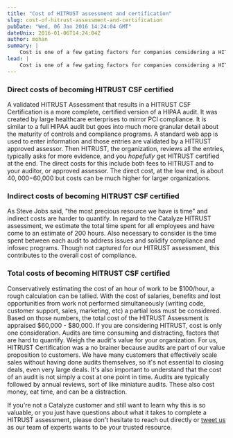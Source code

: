 ```yaml
---
title: "Cost of HITRUST assessment and certification"
slug: cost-of-hitrust-assessment-and-certification
pubDate: "Wed, 06 Jan 2016 14:24:04 GMT"
dateUnix: 2016-01-06T14:24:04Z
author: mohan
summary: |
    Cost is one of a few gating factors for companies considering a HITRUST Assessment. This cost can broken up into two broad categories – direct and indirect costs.
lead: |
    Cost is one of a few gating factors for companies considering a HITRUST Assessment. This cost can broken up into two broad categories – direct and indirect costs.
---
```


### **Direct costs of becoming HITRUST CSF certified**

A validated HITRUST Assessment that results in a HITRUST CSF Certification is a more complete, certified version of a HIPAA audit. It was created by large healthcare enterprises to mirror PCI compliance. It is similar to a full HIPAA audit but goes into much more granular detail about the maturity of controls and compliance programs. A standard web app is used to enter information and those entries are validated by a HITRUST approved assessor. Then HITRUST, the organization, reviews all the entries, typically asks for more evidence, and you _hopefully_ get HITRUST certified at the end. The direct costs for this include both fees to HITRUST and to your auditor, or approved assessor. The direct cost, at the low end, is about $40,000-$60,000 but costs can be much higher for larger organizations.

### **Indirect costs **of becoming HITRUST CSF certified****

As Steve Jobs said, "the most precious resource we have is time" and indirect costs are harder to quantify. In regard to the Catalyze HITRUST assessment, we estimate the total time spent for all employees and have come to an estimate of 200 hours. Also necessary to consider is the time spent between each audit to address issues and solidify compliance and infosec programs. Though not captured for our HITRUST assessment, this contributes to the overall cost of compliance.

### **Total costs **of becoming HITRUST CSF certified****

Conservatively estimating the cost of an hour of work to be $100/hour, a rough calculation can be tallied. With the cost of salaries, benefits and lost opportunities from work not performed simultaneously (writing code, customer support, sales, marketing, etc) a partial loss must be considered. Based on those numbers, the total cost of the HITRUST Assessment is appraised $60,000 - $80,000. If you are considering HITRUST, cost is only one consideration. Audits are time consuming and distracting, factors that are hard to quantify. Weigh the audit's value for your organization. For us, HITRUST Certification was a no brainer because audits are part of our value proposition to customers. We have many customers that effectively scale sales without having done audits themselves, so it's not essential to closing deals, even very large deals. It's also important to understand that the cost of an audit is not simply a cost at one point in time. Audits are typically followed by annual reviews, sort of like miniature audits. These also cost money, eat time, and can be a distraction.

If you're not a Catalyze customer and still want to learn why this is so valuable, or you just have questions about what it takes to complete a HITRUST assessment, please don't hesitate to reach out directly or [tweet us][1] as our team of experts wants to be your trusted resource.

[1]: https://twitter.com/catalyzeio
